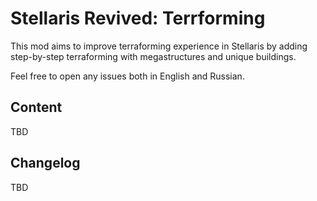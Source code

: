 # Stellaris Revived: Terrforming
This mod aims to improve terraforming experience in Stellaris by adding step-by-step terraforming with megastructures and unique buildings.

Feel free to open any issues both in English and Russian.

## Content
TBD

## Changelog
TBD